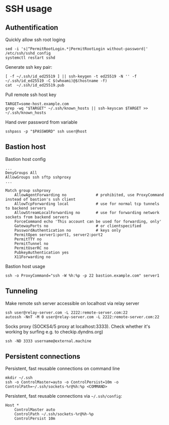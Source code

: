 # SSH usage

## Authentification

Quickly allow ssh root loging

    sed -i 's|^PermitRootLogin.*|PermitRootLogin without-password|' /etc/ssh/sshd_config
    systemctl restart sshd


Generate ssh key pair:

    [ -f ~/.ssh/id_ed25519 ] || ssh-keygen -t ed25519 -N '' -f ~/.ssh/id_ed25519 -C $(whoami)@$(hostname -f)
    cat  ~/.ssh/id_ed25519.pub


Pull remote ssh host key

    TARGET=some-host.example.com
    grep -wq "$TARGET" ~/.ssh/known_hosts || ssh-keyscan $TARGET >> ~/.ssh/known_hosts


Hand over password from variable

    sshpass -p "$PASSWORD" ssh user@host




## Bastion host
    
Bastion host config

    ...
    DenyGroups All
    AllowGroups ssh sftp sshproxy
    ...

    Match group sshproxy
        AllowAgentForwarding no             # prohibited, use ProxyCommand instead of bastion's ssh client 
        AllowTcpForwarding local            # use for normal tcp tunnels to backend servers
        AllowStreamLocalForwarding no       # use for forwarding network sockets from backend servers
        ForceCommand echo 'This account can be used for forwarding, only'
        GatewayPorts no                     # or clientspecified
        PasswordAuthentication no           # keys only
        PermitOpen server1:port1, server2:port2
        PermitTTY no    
        PermitTunnel no    
        PermitUserRC no    
        PubkeyAuthentication yes 
        X11Forwarding no

Bastion host usage

    ssh -o ProxyCommand="ssh -W %h:%p -p 22 bastion.example.com" server1 


## Tunneling

Make remote ssh server accessible on localhost via relay server

    ssh user@relay-server.com -L 2222:remote-server.com:22
    autossh -NnT -M 0 user@relay-server.com -L 2222:remote-server.com:22


Socks proxy (SOCKS4/5 proxy at localhost:3333). Check
whether it's working by surfing e.g. to checkip.dyndns.org)

    ssh -ND 3333 username@external.machine

## Persistent connections

Persistent, fast reusable connections on command line

    mkdir ~/.ssh
    ssh -o ControlMaster=auto -o ControlPersist=10m -o ControlPath=~/.ssh/sockets-%r@%h:%p <COMMAND>


Persistent, fast reusable connections via `~/.ssh/config`:

    Host *
        ControlMaster auto
        ControlPath ~/.ssh/sockets-%r@%h-%p
        ControlPersist 10m
